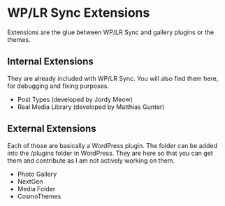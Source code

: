 # WP/LR Sync Extensions
Extensions are the glue between WP/LR Sync and gallery plugins or the themes. 

## Internal Extensions
They are already included with WP/LR Sync. You will also find them here, for debugging and fixing purposes.

* Post Types (developed by Jordy Meow)
* Real Media Library (developed by Matthias Gunter)

## External Extensions
Each of those are basically a WordPress plugin. The folder can be added into the /plugins folder in WordPress. They are here so that you can get them and contribute as I am not actively working on them.

* Photo Gallery
* NextGen
* Media Folder
* CosmoThemes
